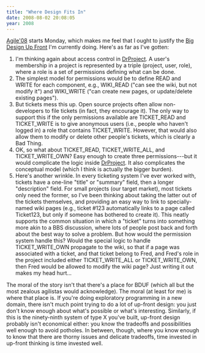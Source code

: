 ```yaml
---
title: "Where Design Fits In"
date: 2008-08-02 20:08:05
year: 2008
---
```

<a href="http://www.agile2008.org/">Agile'08</a> starts Monday, which makes me feel that I ought to justify the <a href="http://c2.com/xp/BigDesignUpFront.html">Big Design Up Front</a> I'm currently doing.  Here's as far as I've gotten:
<ol>
	<li>I'm thinking again about access control in <a href="http://www.drproject.org">DrProject</a>. A user's membership in a project is represented by a triple (project, user, role), where a role is a set of permissions defining what can be done.</li>
	<li>The simplest model for permissions would be to define READ and WRITE for each component, e.g., WIKI_READ ("can see the wiki, but not modify it") and WIKI_WRITE ("can create new pages, or update/delete existing pages").</li>
	<li>But tickets mess this up.  Open source projects often allow non-developers to file tickets (in fact, they encourage it). The only way to support this if the only permissions available are TICKET_READ and TICKET_WRITE is to give anonymous users (i.e., people who haven't logged in) a role that contains TICKET_WRITE. However, that would also allow them to modify or delete other people's tickets, which is clearly a Bad Thing.</li>
	<li>OK, so what about TICKET_READ, TICKET_WRITE_ALL, and TICKET_WRITE_OWN? Easy enough to create three permissions---but it would complicate the logic inside <a href="http://www.drproject.org">DrProject</a>. It also complicates the conceptual model (which I think is actually the bigger burden).</li>
	<li>Here's another wrinkle. In every ticketing system I've ever worked with, tickets have a one-line "title" or "summary" field, then a longer "description" field. For small projects (our target market), most tickets only need the former, so I've been thinking about taking the latter out of the tickets themselves, and providing an easy way to link to specially-named wiki pages (e.g., ticket #123 automatically links to a page called Ticket123, but only if someone has bothered to create it). This neatly supports the common situation in which a "ticket" turns into something more akin to a BBS discussion, where lots of people post back and forth about the best way to solve a problem. But how would the permission system handle this? Would the special logic to handle TICKET_WRITE_OWN propagate to the wiki, so that if a page was associated with a ticket, and that ticket belong to Fred, and Fred's role in the project included either TICKET_WRITE_ALL or TICKET_WRITE_OWN, then Fred would be allowed to modify the wiki page?  Just writing it out makes my head hurt...</li>
</ol>
The moral of the story isn't that there's a place for BDUF (which all but the most zealous agilistas would acknowledge).  The moral (at least for me) is where that place is.  If you're doing exploratory programming in a new domain, there isn't much point trying to do a lot of up-front design: you just don't know enough about what's possible or what's interesting.  Similarly, if this is the ninety-ninth system of type X you've built, up-front design probably isn't economical either: you know the tradeoffs and possibilities well enough to avoid potholes.  In between, though, where you know enough to know that there are thorny issues and delicate tradeoffs, time invested in up-front thinking is time invested well.
